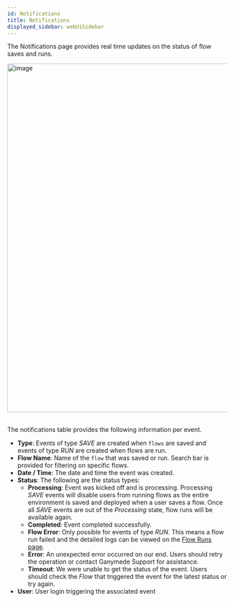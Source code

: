 ```yaml
---
id: Notifications
title: Notifications
displayed_sidebar: webUiSidebar
---
```


The Notifications page provides real time updates on the status of flow saves and runs. 

<img width="800" alt="image" src="https://ganymede-bio.mo.cloudinary.net/apiServer/Notifications_20221218.png" />
<br />
<br />

The notifications table provides the following information per event.

- **Type**: Events of type _SAVE_ are created when `flows` are saved and events of type _RUN_ are created when flows are run.
- **Flow Name**: Name of the `flow` that was saved or run. Search bar is provided for filtering on specific flows.
- **Date / Time**: The date and time the event was created.
- **Status**: The following are the status types:
    - **Processing**: Event was kicked off and is processing. Processing _SAVE_ events will disable users from running flows as the entire environment is saved and deployed when a user saves a flow. Once all _SAVE_ events are out of the _Processing_ state, flow runs will be available again.
    - **Completed**: Event completed successfully. 
    - **Flow Error**: Only possible for events of type _RUN_. This means a flow run failed and the detailed logs can be viewed on the [Flow Runs page](FlowRuns.md).
    - **Error**: An unexpected error occurred on our end. Users should retry the operation or contact Ganymede Support for assistance.
    - **Timeout**: We were unable to get the status of the event. Users should check the _Flow_ that triggered the event for the latest status or try again.
- **User**: User login triggering the associated event


